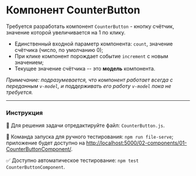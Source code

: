 # Компонент CounterButton

Требуется разработать компонент `CounterButton` - кнопку счётчик, значение которой увеличивается на 1 по клику.

- Единственный входной параметр компонента: `count`, значение счётчика (число, по умолчанию 0);
- При клике компонент порождает событие `increment` с новым значением;
- Текущее значение счётчика -- это **модель** компонента.

*Примечание: подразумевается, что компонент работает всегда с переданным `v-model`, и поддерживать его работу `v-model` пока не требуется.*

---

### Инструкция

📝 Для решения задачи отредактируйте файл: `CounterButton.js`.

🚀 Команда запуска для ручного тестирования: `npm run file-serve`;<br>
приложение будет доступно на [http://localhost:5000/02-components/01-CounterButtonComponent/](http://localhost:5000/02-components/01-CounterButtonComponent/).

✅ Доступно автоматическое тестирование: `npm test CounterButtonComponent`.
